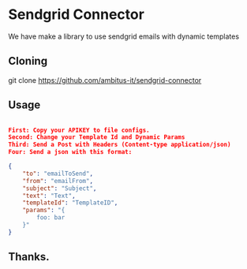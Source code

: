 # Sendgrid Connector

We have make a library to use sendgrid emails with dynamic templates

## Cloning

git clone https://github.com/ambitus-it/sendgrid-connector

## Usage

```json

First: Copy your APIKEY to file configs.
Second: Change your Template Id and Dynamic Params
Third: Send a Post with Headers (Content-type application/json)
Four: Send a json with this format:

{
	"to": "emailToSend",
	"from": "emailFrom",
	"subject": "Subject",
	"text": "Text",
	"templateId": "TemplateID",
	"params": "{
	    foo: bar	
	}"
}

```

## Thanks.
